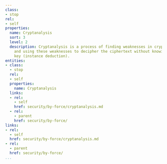 ```yaml
---
class:
- stop
rel:
- self
properties:
  name: Cryptanalysis
  sort: 3
  level: 2
  description: Cryptanalysis is a process of finding weaknesses in cryptographic algorithms
    and using these weaknesses to decipher the ciphertext without knowing the secret
    key (instance deduction).
entities:
- class:
  - stop
  rel:
  - self
  properties:
    name: Cryptanalysis
  links:
  - rel:
    - self
    href: security/by-force/cryptanalysis.md
  - rel:
    - parent
    href: security/by-force/
links:
- rel:
  - self
  href: security/by-force/cryptanalysis.md
- rel:
  - parent
  href: security/by-force/
...
```

